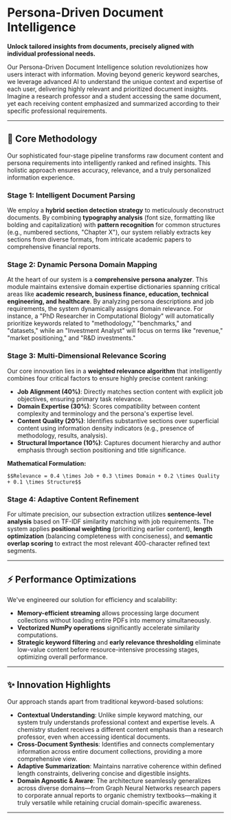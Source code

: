 

# Persona-Driven Document Intelligence

**Unlock tailored insights from documents, precisely aligned with individual professional needs.**

Our Persona-Driven Document Intelligence solution revolutionizes how users interact with information. Moving beyond generic keyword searches, we leverage advanced AI to understand the unique context and expertise of each user, delivering highly relevant and prioritized document insights. Imagine a research professor and a student accessing the same document, yet each receiving content emphasized and summarized according to their specific professional requirements.

---

## 🚀 Core Methodology

Our sophisticated four-stage pipeline transforms raw document content and persona requirements into intelligently ranked and refined insights. This holistic approach ensures accuracy, relevance, and a truly personalized information experience.

### Stage 1: Intelligent Document Parsing

We employ a **hybrid section detection strategy** to meticulously deconstruct documents. By combining **typography analysis** (font size, formatting like bolding and capitalization) with **pattern recognition** for common structures (e.g., numbered sections, "Chapter X"), our system reliably extracts key sections from diverse formats, from intricate academic papers to comprehensive financial reports.

### Stage 2: Dynamic Persona Domain Mapping

At the heart of our system is a **comprehensive persona analyzer**. This module maintains extensive domain expertise dictionaries spanning critical areas like **academic research, business finance, education, technical engineering, and healthcare**. By analyzing persona descriptions and job requirements, the system dynamically assigns domain relevance. For instance, a "PhD Researcher in Computational Biology" will automatically prioritize keywords related to "methodology," "benchmarks," and "datasets," while an "Investment Analyst" will focus on terms like "revenue," "market positioning," and "R&D investments."

### Stage 3: Multi-Dimensional Relevance Scoring

Our core innovation lies in a **weighted relevance algorithm** that intelligently combines four critical factors to ensure highly precise content ranking:

* **Job Alignment (40%)**: Directly matches section content with explicit job objectives, ensuring primary task relevance.
* **Domain Expertise (30%)**: Scores compatibility between content complexity and terminology and the persona's expertise level.
* **Content Quality (20%)**: Identifies substantive sections over superficial content using information density indicators (e.g., presence of methodology, results, analysis).
* **Structural Importance (10%)**: Captures document hierarchy and author emphasis through section positioning and title significance.

**Mathematical Formulation:**

`$$Relevance = 0.4 \times Job + 0.3 \times Domain + 0.2 \times Quality + 0.1 \times Structure$$`

### Stage 4: Adaptive Content Refinement

For ultimate precision, our subsection extraction utilizes **sentence-level analysis** based on TF-IDF similarity matching with job requirements. The system applies **positional weighting** (prioritizing earlier content), **length optimization** (balancing completeness with conciseness), and **semantic overlap scoring** to extract the most relevant 400-character refined text segments.

---

## ⚡ Performance Optimizations

We've engineered our solution for efficiency and scalability:

* **Memory-efficient streaming** allows processing large document collections without loading entire PDFs into memory simultaneously.
* **Vectorized NumPy operations** significantly accelerate similarity computations.
* **Strategic keyword filtering** and **early relevance thresholding** eliminate low-value content before resource-intensive processing stages, optimizing overall performance.

---

## ✨ Innovation Highlights

Our approach stands apart from traditional keyword-based solutions:

* **Contextual Understanding**: Unlike simple keyword matching, our system truly understands professional context and expertise levels. A chemistry student receives a different content emphasis than a research professor, even when accessing identical documents.
* **Cross-Document Synthesis**: Identifies and connects complementary information across entire document collections, providing a more comprehensive view.
* **Adaptive Summarization**: Maintains narrative coherence within defined length constraints, delivering concise and digestible insights.
* **Domain Agnostic & Aware**: The architecture seamlessly generalizes across diverse domains—from Graph Neural Networks research papers to corporate annual reports to organic chemistry textbooks—making it truly versatile while retaining crucial domain-specific awareness.

---
